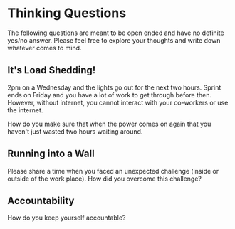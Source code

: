 # Thinking Questions

The following questions are meant to be open ended and have no definite yes/no answer. Please feel free to explore your thoughts and write down whatever comes to mind.

## It's Load Shedding!

2pm on a Wednesday and the lights go out for the next two hours. Sprint ends on Friday and you have a lot of work to get through before then. However, without internet, you cannot interact with your co-workers or use the internet.

How do you make sure that when the power comes on again that you haven't just wasted two hours waiting around.

## Running into a Wall

Please share a time when you faced an unexpected challenge (inside or outside of the work place). How did you overcome this challenge?

## Accountability

How do you keep yourself accountable?
